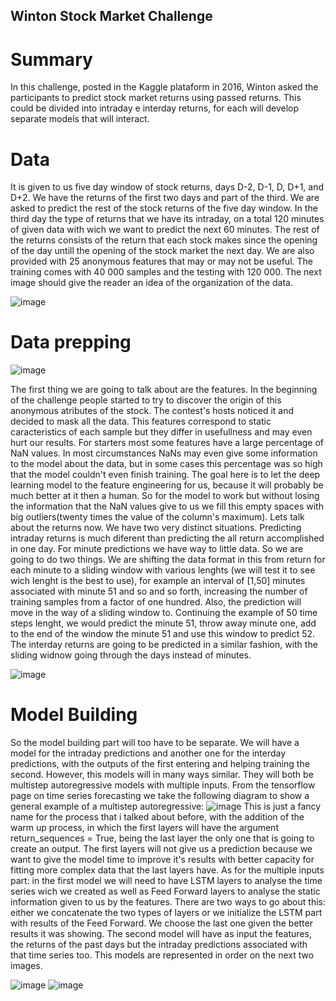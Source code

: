 ## Winton Stock Market Challenge
# Summary
In this challenge, posted in the Kaggle plataform in 2016, Winton asked the participants to predict stock market returns using passed returns. This could be divided into intraday e interday returns, for each will develop separate models that will interact. 

# Data
It is given to us five day window of stock returns, days D-2, D-1, D, D+1, and D+2. We have the returns of the first two days and part of the third. We are asked to predict the rest of the stock returns of the five day window. In the third day the type of returns that we have its intraday, on a total 120 minutes of given data with wich we want to predict the next 60 minutes. The rest of the returns consists of the return that each stock makes since the opening of the day untill the opening of the stock market the next day. We are also provided with 25 anonymous features that may or may not be useful. 
The training comes with 40 000 samples and the testing with 120 000. The next image should give the reader an idea of the organization of the data.

![image](https://user-images.githubusercontent.com/90193839/132510555-c2bee661-3dec-47b4-ab6d-3746c423c30f.png)


# Data prepping

![image](https://user-images.githubusercontent.com/90193839/132510638-616f091d-9670-47be-8440-04d4044de57c.png)

The first thing we are going to talk about are the features. In the beginning of the challenge people started to try to discover the origin of this anonymous atributes of the stock. The contest's hosts noticed it and decided to mask all the data. This features correspond to static caracteristics of each sample but they differ in usefullness and may even hurt our results. For starters most some features have a large percentage of NaN values. In most circumstances NaNs may even give some information to the model about the data, but in some cases this percentage was so high that the model couldn't even finish training. The goal here is to let the deep learning model to the feature engineering for us, because it will probably be much better at it then a human. So for the model to work but without losing the information that the NaN values give to us we fill this empty spaces with big outliers(twenty times the value of the column's maximum). 
Lets talk about the returns now. We have two very distinct situations. Predicting intraday returns is much diferent than predicting the all return accomplished in one day. For minute predictions we have way to little data. So we are going to do two things. We are shifting the data format in this from return for each minute to a sliding window with various lenghts (we will test it to see wich lenght is the best to use), for example an interval of [1,50] minutes associated with minute 51 and so and so forth, increasing the number of training samples from a factor of one hundred. Also, the prediction will move in the way of a sliding window to. Continuing the example of 50 time steps lenght, we would predict the minute 51, throw away minute one, add to the end of the window the minute 51 and use this window to predict 52. The interday returns are going to be predicted in a similar fashion, with the sliding widnow going through the days instead of minutes.

![image](https://user-images.githubusercontent.com/90193839/132513435-74a59e4c-571f-43bc-ad5e-f98477a1b1c6.png)


# Model Building
So the model building part will too have to be separate. We will have a model for the intraday predictions and another one for the interday predictions, with the outputs of the first entering and helping training the second. However, this models will in many ways similar. They will both be multistep autoregressive models with multiple inputs. From the tensorflow page on time series forecasting we take the following diagram to show a general example of a multistep autoregressive:
![image](https://user-images.githubusercontent.com/90193839/132530014-dc86e117-cd8c-4790-8e9e-4b34efef00fb.png)
This is just a fancy name for the process that i talked about before, with the addition of the warm up process, in which the first layers will have the argument return_sequences = True, being the last layer the only one that is going to create an output. The first layers will not give us a prediction because we want to give the model time to improve it's results with better capacity for fitting more complex data that the last layers have. As for the multiple inputs part: in the first model we will need to have LSTM layers to analyse the time series wich we created as well as Feed Forward layers to analyse the static information given to us by the features. There are two ways to go about this: either we concatenate the two types of layers or we initialize the LSTM part with results of the Feed Forward. We choose the last one given the better results it was showing. The second model will have as input the features, the returns of the past days but the intraday predictions associated with that time series too. This models are represented in order on the next two images.

![image](https://user-images.githubusercontent.com/90193839/132532933-401405e2-3dea-45a3-8164-ecf8d536a764.png)
![image](https://user-images.githubusercontent.com/90193839/132533672-2e1ae37e-a23c-4ac6-8409-96c8ef8a1681.png)







